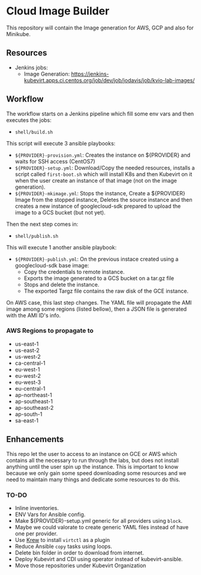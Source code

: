 # Cloud Image Builder

This repository will contain the Image generation for AWS, GCP and also for Minikube.

## Resources

- Jenkins jobs:
    - Image Generation: https://jenkins-kubevirt.apps.ci.centos.org/job/dev/job/jodavis/job/kvio-lab-images/

## Workflow

The workflow starts on a Jenkins pipeline which fill some env vars and then executes the jobs:

- `shell/build.sh`

This script will execute 3 ansible playbooks:

- `${PROVIDER}-provision.yml`: Creates the instance on ${PROVIDER} and waits for SSH access (CentOS7)
- `${PROVIDER}-setup.yml`: Download/Copy the needed resources, installs a script called `first-boot.sh` which will install K8s and then Kubevirt on it when the user create an instance of that image (not on the image generation).
- `${PROVIDER}-mkimage.yml`: Stops the instance, Create a ${PROVIDER} Image from the stopped instance, Deletes the source instance and then creates a new instance of googlecloud-sdk prepared to upload the image to a GCS bucket (but not yet). 

Then the next step comes in:

- `shell/publish.sh`

This will execute 1 another ansible playbook:

- `${PROVIDER}-publish.yml`: On the previous instace created using a googlecloud-sdk base image:
    - Copy the credentials to remote instance.
    - Exports the image generated to a GCS bucket on a tar.gz file
    - Stops and delete the instance.
    - The exported Targz file contains the raw disk of the GCE instance.

On AWS case, this last step changes. The YAML file will propagate the AMI image among some regions (listed bellow), then a JSON file is generated with the AMI ID's info.

### AWS Regions to propagate to

- us-east-1
- us-east-2
- us-west-2
- ca-central-1
- eu-west-1
- eu-west-2
- eu-west-3
- eu-central-1
- ap-northeast-1
- ap-southeast-1
- ap-southeast-2
- ap-south-1
- sa-east-1

## Enhancements

This repo let the user to access to an instance on GCE or AWS which contains all the necessary to run through the labs, but does not install anything until the user spin up the instance. This is important to know because we only gain some speed downloading some resources and we need to maintain many things and dedicate some resources to do this.

### TO-DO

- Inline inventories.
- ENV Vars for Ansible config.
- Make ${PROVIDER}-setup.yml generic for all providers using `block`.
- Maybe we could valorate to create generic YAML files instead of have one per provider.
- Use [Krew](https://github.com/kubernetes-sigs/krew) to install `virtctl` as a plugin
- Reduce Ansible `copy` tasks using loops.
- Delete bin folder in order to download from internet.
- Deploy Kubevirt and CDI using operator instead of kubevirt-ansible.
- Move those repositories under Kubevirt Organization
